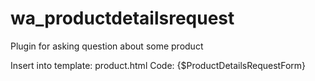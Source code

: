 # wa_productdetailsrequest
Plugin for asking question about some product

Insert into template: product.html
Code: {$ProductDetailsRequestForm}
